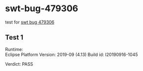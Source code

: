 # swt-bug-479306
test for [swt bug 479306](https://bugs.eclipse.org/bugs/show_bug.cgi?id=479306)


## Test 1

Runtime:  
Eclipse Platform
Version: 2019-09 (4.13)
Build id: I20190916-1045

Verdict: PASS
